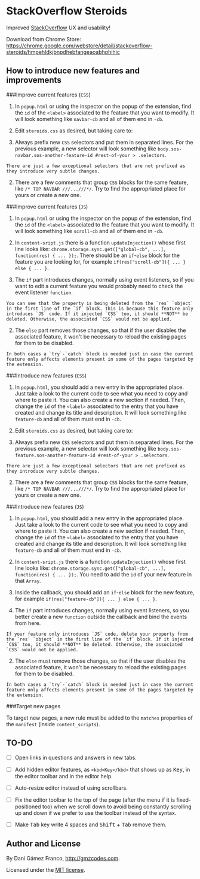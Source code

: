 StackOverflow Steroids
======================

Improved [StackOverflow](http://stackoverflow.com/) UX and usability!

Download from Chrome Store: https://chrome.google.com/webstore/detail/stackoverflow-steroids/hmpehldkjbnpdhebfangeaoabhphihic





How to introduce new features and improvements
----------------------------------------------

###Improve current features (`CSS`)

1. In `popup.html` or using the inspector on the popup of the extension, find the `id` of the `<label>` associated to the feature that you want to modify. It will look something like `navbar-cb` and all of them end in `-cb`.

2. Edit `steroids.css` as desired, but taking care to:
  1. Always prefix new `CSS` selectors and put them in separated lines. For the previous example, a new selector will look something like `body.sos-navbar.sos-another-feature-id #rest-of-your > .selectors`.
    
    There are just a few exceptional selectors that are not prefixed as they introduce very subtle changes.

  2. There are a few comments that group `CSS` blocks for the same feature, like `/* TOP NAVBAR ///...///*/`. Try to find the appropriated place for yours or create a new one.






###Improve current features (`JS`)

1. In `popup.html` or using the inspector on the popup of the extension, find the `id` of the `<label>` associated to the feature that you want to modify. It will look something like `scroll-cb` and all of them end in `-cb`.

2. In `content-sript.js` there is a function `updateInjection()` whose first line looks like: `chrome.storage.sync.get(["global-cb", ...], function(res) { ... });`. There should be an `if`-`else` block for the feature you are looking for, for example `if(res["scroll-cb"]){ ... } else { ... }`.
 
  1. The `if` part introduces changes, normally using event listeners, so if you want to edit a current feature you would probably need to check the event listener `function`.

    You can see that the property is being deleted from the `res` `object` in the first line of the `if` block. This is because this feature only introduces `JS` code. If it injected `CSS` too, it should **NOT** be deleted. Otherwise, the associated `CSS` would not be applied.

  2. The `else` part removes those changes, so that if the user disables the associated feature, it won't be necessary to reload the existing pages for them to be disabled.

    In both cases a `try`-`catch` block is needed just in case the current feature only affects elements present in some of the pages targeted by the extension.





###Introduce new features (`CSS`)

1. In `popup.html`, you should add a new entry in the appropriated place. Just take a look to the current code to see what you need to copy and where to paste it. You can also create a new section if needed. Then, change the `id` of the `<label>` associated to the entry that you have created and change its title and description. It will look something like `feature-cb` and all of them must end in `-cb`.

2. Edit `steroids.css` as desired, but taking care to:
  1. Always prefix new `CSS` selectors and put them in separated lines. For the previous example, a new selector will look something like `body.sos-feature.sos-another-feature-id #rest-of-your > .selectors`.
    
    There are just a few exceptional selectors that are not prefixed as they introduce very subtle changes.

  2. There are a few comments that group `CSS` blocks for the same feature, like `/* TOP NAVBAR ///...///*/`. Try to find the appropriated place for yours or create a new one.





###Introduce new features (`JS`)

1. In `popup.html`, you should add a new entry in the appropriated place. Just take a look to the current code to see what you need to copy and where to paste it. You can also create a new section if needed. Then, change the `id` of the `<label>` associated to the entry that you have created and change its title and description. It will look something like `feature-cb` and all of them must end in `-cb`.

2. In `content-sript.js` there is a function `updateInjection()` whose first line looks like: `chrome.storage.sync.get(["global-cb", ...], function(res) { ... });`. You need to add the `id` of your new feature in that `Array`. 

3. Inside the callback, you should add an `if`-`else` block for the new feature, for example `if(res["feature-cb"]){ ... } else { ... }`.
 
  1. The `if` part introduces changes, normally using event listeners, so you better create a new `function` outside the callback and bind the events from here.

    If your feature only introduces `JS` code, delete your property from the `res` `object` in the first line of the `if` block. If it injected `CSS` too, it should **NOT** be deleted. Otherwise, the associated `CSS` would not be applied.

  2. The `else` must remove those changes, so that if the user disables the associated feature, it won't be necessary to reload the existing pages for them to be disabled.

    In both cases a `try`-`catch` block is needed just in case the current feature only affects elements present in some of the pages targeted by the extension.





###Target new pages

To target new pages, a new rule must be added to the `matches` properties of the `manifest` (inside `content_scripts`).





TO-DO
-----

 - [ ] Open links in questions and answers in new tabs.
 - [ ] Add hidden editor features, as `<kbd>Key</kbd>` that shows up as <kbd>Key</kbd>, in the editor toolbar and in the editor help.
 - [ ] Auto-resize editor instead of using scrollbars.
 - [ ] Fix the editor toolbar to the top of the page (after the menu if it is fixed-positioned too) when we scroll down to avoid being constantly scrolling up and down if we prefer to use the toolbar instead of the syntax.
 - [ ] Make <kbd>Tab</kbd> key write 4 spaces and <kbd>Shift</kbd> + <kbd>Tab</kbd> remove them.





Author and License
------------------

By Dani Gámez Franco, http://gmzcodes.com.

Licensed under the [MIT license](http://opensource.org/licenses/MIT).

